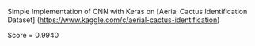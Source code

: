 Simple Implementation of CNN with Keras on [Aerial Cactus Identification Dataset] (https://www.kaggle.com/c/aerial-cactus-identification) <br />

Score = 0.9940
